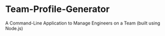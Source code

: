 # Team-Profile-Generator
A Command-Line Application to Manage Engineers on a Team (built using Node.js)
